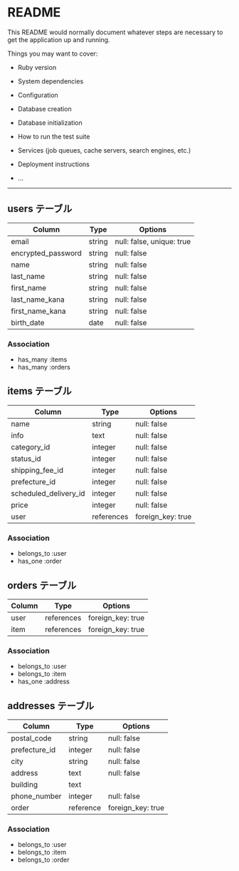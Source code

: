 # README

This README would normally document whatever steps are necessary to get the
application up and running.

Things you may want to cover:

* Ruby version

* System dependencies

* Configuration

* Database creation

* Database initialization

* How to run the test suite

* Services (job queues, cache servers, search engines, etc.)

* Deployment instructions

* ...


------------------------------------------------------------------------



## users テーブル

| Column                  | Type   | Options                  |
| ----------------------- | ------ | ------------------------ |
| email                   | string | null: false, unique: true|
| encrypted_password      | string | null: false              |
| name                    | string | null: false              |
| last_name               | string | null: false              |
| first_name              | string | null: false              |
| last_name_kana          | string | null: false              |
| first_name_kana         | string | null: false              |
| birth_date              | date   | null: false              |


### Association

- has_many :items
- has_many :orders


## items テーブル

| Column                 | Type          | Options           |
| ---------------------- | ------------- | ----------------- |
| name                   | string        | null: false       |
| info                   | text          | null: false       |
| category_id            | integer       | null: false       |
| status_id              | integer       | null: false       |
| shipping_fee_id        | integer       | null: false       |
| prefecture_id          | integer       | null: false       |
| scheduled_delivery_id  | integer       | null: false       |
| price                  | integer       | null: false       |
| user                   | references    | foreign_key: true |

### Association

- belongs_to :user
- has_one    :order



## orders テーブル

| Column                 | Type          | Options           |
| -----------------------| ------------- | ----------------- |
| user                   | references    | foreign_key: true |
| item                   | references    | foreign_key: true |


### Association

- belongs_to :user
- belongs_to :item
- has_one    :address



## addresses テーブル

| Column                   | Type      | Options           |
| ------------------------ | --------- | ----------------- |
| postal_code              | string    | null: false       |
| prefecture_id            | integer   | null: false       |
| city                     | string    | null: false       |
| address                  | text      | null: false       |
| building                 | text      |                   |
| phone_number             | integer   | null: false       |
| order                    | reference | foreign_key: true |

### Association

- belongs_to :user
- belongs_to :item
- belongs_to :order

